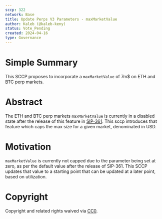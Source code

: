 ```yaml
---
sccp: 322
network: Base
title: Update Perps V3 Parameters - maxMarketValue
author: Kaleb (@kaleb-keny)
status: Vote_Pending
created: 2024-04-16
type: Governance
---
```


# Simple Summary

This SCCP proposes to incorporate a `maxMarketValue` of 7m$ on ETH and BTC perp markets.

# Abstract

The ETH and BTC perp markets `maxMarketValue` is currently in a disabled state after the release of this feature in [SIP-361](https://sips.synthetix.io/sips/sip-361/). This sccp introduces that feature which caps the max size for a given market, denominated in USD.

# Motivation

`maxMarketValue` is currently not capped due to the parameter being set at zero, as per the default value after the release of SIP-361. This SCCP updates that value to a starting point that can be updated at a later point, based on utilization.

# Copyright

Copyright and related rights waived via [CC0](https://creativecommons.org/publicdomain/zero/1.0/).


